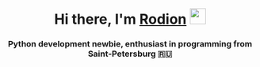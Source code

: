 <h1 align="center">Hi there, I'm <a href="https://daniilshat.ru/" target="_blank">Rodion</a> 
<img src="https://github.com/blackcater/blackcater/raw/main/images/Hi.gif" height="32"/></h1>
<h3 align="center">Python development newbie, enthusiast in programming from Saint-Petersburg 🇷🇺</h3>

<!--
**nuprivetlepta/nuprivetlepta** is a ✨ _special_ ✨ repository because its `README.md` (this file) appears on your GitHub profile.


- 🌱 I’m currently learning python, linux, web 
- 💬 Ask me about my actual work
- 📫 How to reach me: stopkran510@gmail.com

-->
